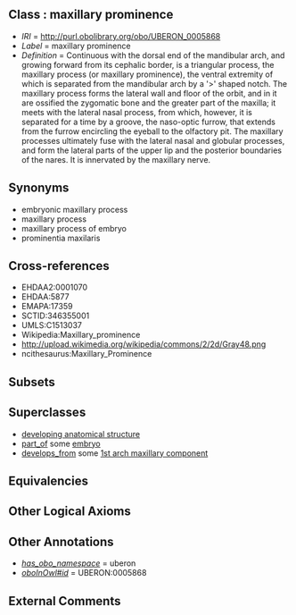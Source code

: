 
## Class : maxillary prominence

 * *IRI* = http://purl.obolibrary.org/obo/UBERON_0005868
 * *Label* = maxillary prominence
 * *Definition* = Continuous with the dorsal end of the mandibular arch, and growing forward from its cephalic border, is a triangular process, the maxillary process (or maxillary prominence), the ventral extremity of which is separated from the mandibular arch by a '>' shaped notch. The maxillary process forms the lateral wall and floor of the orbit, and in it are ossified the zygomatic bone and the greater part of the maxilla; it meets with the lateral nasal process, from which, however, it is separated for a time by a groove, the naso-optic furrow, that extends from the furrow encircling the eyeball to the olfactory pit. The maxillary processes ultimately fuse with the lateral nasal and globular processes, and form the lateral parts of the upper lip and the posterior boundaries of the nares. It is innervated by the maxillary nerve.

## Synonyms

 * embryonic maxillary process
 * maxillary process
 * maxillary process of embryo
 * prominentia maxilaris

## Cross-references

 * EHDAA2:0001070
 * EHDAA:5877
 * EMAPA:17359
 * SCTID:346355001
 * UMLS:C1513037
 * Wikipedia:Maxillary_prominence
 * http://upload.wikimedia.org/wikipedia/commons/2/2d/Gray48.png
 * ncithesaurus:Maxillary_Prominence

## Subsets


## Superclasses

 * [developing anatomical structure](../../UBERON/23/UBERON_0005423.md)
 * [part_of](../../BFO/50/BFO_0000050.md) some [embryo](../../UBERON/22/UBERON_0000922.md)
 * [develops_from](../../RO/02/RO_0002202.md) some [1st arch maxillary component](../../UBERON/38/UBERON_0007238.md)

## Equivalencies


## Other Logical Axioms


## Other Annotations

 * *[has_obo_namespace](../../ce/oboInOwl#hasOBONamespace.md)* = uberon
 * *[oboInOwl#id](../../id/oboInOwl#id.md)* = UBERON:0005868

## External Comments

